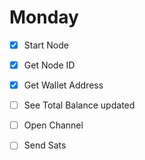 # Monday

- [x] Start Node

- [x] Get Node ID

- [x] Get Wallet Address

- [ ] See Total Balance updated

- [ ] Open Channel

- [ ] Send Sats

